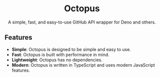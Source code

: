 <div align="center">
    <h1>Octopus</h1>
    <p>A simple, fast, and easy-to-use GitHub API wrapper for Deno and others.</p>
</div>

## Features

- **Simple**: Octopus is designed to be simple and easy to use.
- **Fast**: Octopus is built with performance in mind.
- **Lightweight**: Octopus has no dependencies.
- **Modern**: Octopus is written in TypeScript and uses modern JavaScript features.
